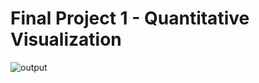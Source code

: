 # Final Project 1 - Quantitative Visualization
![output](https://github.com/yiranni/majorstudio1/blob/master/quant-viz/quant-viz-output.png)